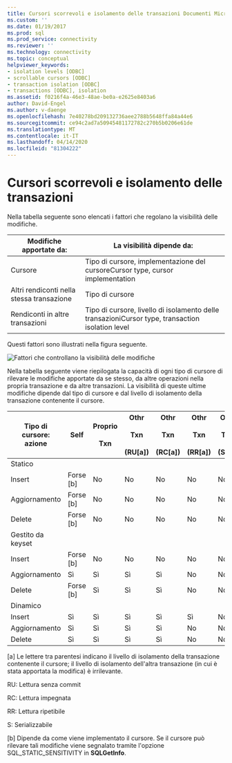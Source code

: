 ```yaml
---
title: Cursori scorrevoli e isolamento delle transazioni Documenti Microsoft
ms.custom: ''
ms.date: 01/19/2017
ms.prod: sql
ms.prod_service: connectivity
ms.reviewer: ''
ms.technology: connectivity
ms.topic: conceptual
helpviewer_keywords:
- isolation levels [ODBC]
- scrollable cursors [ODBC]
- transaction isolation [ODBC]
- transactions [ODBC], isolation
ms.assetid: f0216f4a-46e3-48ae-be0a-e2625e8403a6
author: David-Engel
ms.author: v-daenge
ms.openlocfilehash: 7e40278bd209132736aee2788b5648ffa84a44e6
ms.sourcegitcommit: ce94c2ad7a50945481172782c270b5b0206e61de
ms.translationtype: MT
ms.contentlocale: it-IT
ms.lasthandoff: 04/14/2020
ms.locfileid: "81304222"
---
```

# <a name="scrollable-cursors-and-transaction-isolation"></a>Cursori scorrevoli e isolamento delle transazioni
Nella tabella seguente sono elencati i fattori che regolano la visibilità delle modifiche.  
  
|Modifiche apportate da:|La visibilità dipende da:|  
|----------------------|----------------------------|  
|Cursore|Tipo di cursore, implementazione del cursoreCursor type, cursor implementation|  
|Altri rendiconti nella stessa transazione|Tipo di cursore|  
|Rendiconti in altre transazioni|Tipo di cursore, livello di isolamento delle transazioniCursor type, transaction isolation level|  
  
 Questi fattori sono illustrati nella figura seguente.  
  
 ![Fattori che controllano la visibilità delle modifiche](../../../odbc/reference/develop-app/media/pr23.gif "pr23 (informazioni in stato di pr23")  
  
 Nella tabella seguente viene riepilogata la capacità di ogni tipo di cursore di rilevare le modifiche apportate da se stesso, da altre operazioni nella propria transazione e da altre transazioni. La visibilità di queste ultime modifiche dipende dal tipo di cursore e dal livello di isolamento della transazione contenente il cursore.  
  
|Tipo di cursore: azione|Self|Proprio<br /><br /> Txn|Othr<br /><br /> Txn<br /><br /> (RU[a])|Othr<br /><br /> Txn<br /><br /> (RC[a])|Othr<br /><br /> Txn<br /><br /> (RR[a])|Othr<br /><br /> Txn<br /><br /> (S[a])|  
|-------------------------|----------|-----------------|----------------------------------|----------------------------------|----------------------------------|---------------------------------|  
|Statico|||||||  
|Insert|Forse [b]|No|No|No|No|No|  
|Aggiornamento|Forse [b]|No|No|No|No|No|  
|Delete|Forse [b]|No|No|No|No|No|  
|Gestito da keyset|||||||  
|Insert|Forse [b]|No|No|No|No|No|  
|Aggiornamento|Sì|Sì|Sì|Sì|No|No|  
|Delete|Forse [b]|Sì|Sì|Sì|No|No|  
|Dinamico|||||||  
|Insert|Sì|Sì|Sì|Sì|Sì|No|  
|Aggiornamento|Sì|Sì|Sì|Sì|No|No|  
|Delete|Sì|Sì|Sì|Sì|No|No|  
  
 [a] Le lettere tra parentesi indicano il livello di isolamento della transazione contenente il cursore; il livello di isolamento dell'altra transazione (in cui è stata apportata la modifica) è irrilevante.  
  
 RU: Lettura senza commit  
  
 RC: Lettura impegnata  
  
 RR: Lettura ripetibile  
  
 S: Serializzabile  
  
 [b] Dipende da come viene implementato il cursore. Se il cursore può rilevare tali modifiche viene segnalato tramite l'opzione SQL_STATIC_SENSITIVITY in **SQLGetInfo**.
